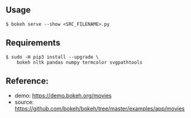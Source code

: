 ## Usage
```
$ bokeh serve --show <SRC_FILENAME>.py
```

## Requirements
```
$ sudo -H pip3 install --upgrade \
    bokeh nltk pandas numpy termcolor svgpathtools
```

## Reference:
- demo: https://demo.bokeh.org/movies
- source: https://github.com/bokeh/bokeh/tree/master/examples/app/movies
